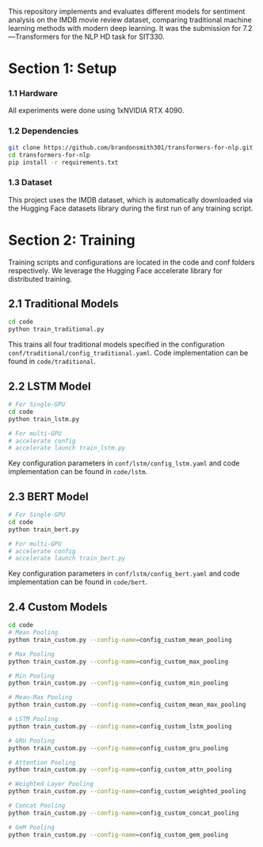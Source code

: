 This repository implements and evaluates different models for sentiment analysis on the IMDB movie review dataset, comparing traditional machine learning methods with modern deep learning. It was the submission for 7.2—Transformers for the NLP HD task for SIT330.

# Section 1: Setup

### 1.1 Hardware

All experiments were done using 1xNVIDIA RTX 4090.

### 1.2 Dependencies

```bash
git clone https://github.com/brandonsmith301/transformers-for-nlp.git
cd transformers-for-nlp
pip install -r requirements.txt
```

### 1.3 Dataset

This project uses the IMDB dataset, which is automatically downloaded via the Hugging Face datasets library during the first run of any training script.

# Section 2: Training

Training scripts and configurations are located in the code and conf folders respectively. We leverage the Hugging Face accelerate library for distributed training.

## 2.1 Traditional Models

```bash
cd code
python train_traditional.py
```

This trains all four traditional models specified in the configuration `conf/traditional/config_traditional.yaml`.
Code implementation can be found in `code/traditional`.

## 2.2 LSTM Model

```bash
# For Single-GPU
cd code
python train_lstm.py

# For multi-GPU 
# accelerate config
# accelerate launch train_lstm.py
```
Key configuration parameters in `conf/lstm/config_lstm.yaml` and code implementation can be found in `code/lstm`.

## 2.3 BERT Model

```bash
# For Single-GPU
cd code
python train_bert.py

# For multi-GPU 
# accelerate config
# accelerate launch train_bert.py
```

Key configuration parameters in `conf/lstm/config_bert.yaml` and code implementation can be found in `code/bert`.

## 2.4 Custom Models

```bash
cd code
# Mean Pooling
python train_custom.py --config-name=config_custom_mean_pooling

# Max Pooling
python train_custom.py --config-name=config_custom_max_pooling

# Min Pooling
python train_custom.py --config-name=config_custom_min_pooling

# Mean-Max Pooling
python train_custom.py --config-name=config_custom_mean_max_pooling

# LSTM Pooling
python train_custom.py --config-name=config_custom_lstm_pooling

# GRU Pooling
python train_custom.py --config-name=config_custom_gru_pooling

# Attention Pooling
python train_custom.py --config-name=config_custom_attn_pooling

# Weighted Layer Pooling
python train_custom.py --config-name=config_custom_weighted_pooling

# Concat Pooling
python train_custom.py --config-name=config_custom_concat_pooling

# GeM Pooling
python train_custom.py --config-name=config_custom_gem_pooling
```
